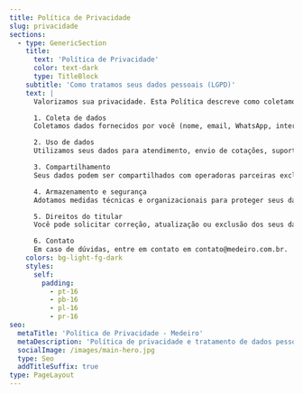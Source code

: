 ```yaml
---
title: Política de Privacidade
slug: privacidade
sections:
  - type: GenericSection
    title:
      text: 'Política de Privacidade'
      color: text-dark
      type: TitleBlock
    subtitle: 'Como tratamos seus dados pessoais (LGPD)'
    text: |
      Valorizamos sua privacidade. Esta Política descreve como coletamos, usamos e protegemos seus dados pessoais em conformidade com a LGPD.

      1. Coleta de dados
      Coletamos dados fornecidos por você (nome, email, WhatsApp, interesse) para contato e envio de propostas.

      2. Uso de dados
      Utilizamos seus dados para atendimento, envio de cotações, suporte e melhoria de nossos serviços.

      3. Compartilhamento
      Seus dados podem ser compartilhados com operadoras parceiras exclusivamente para a finalidade de cotação/contratação.

      4. Armazenamento e segurança
      Adotamos medidas técnicas e organizacionais para proteger seus dados.

      5. Direitos do titular
      Você pode solicitar correção, atualização ou exclusão dos seus dados a qualquer momento.

      6. Contato
      Em caso de dúvidas, entre em contato em contato@medeiro.com.br.
    colors: bg-light-fg-dark
    styles:
      self:
        padding:
          - pt-16
          - pb-16
          - pl-16
          - pr-16
seo:
  metaTitle: 'Política de Privacidade - Medeiro'
  metaDescription: 'Política de privacidade e tratamento de dados pessoais (LGPD) da Medeiro.'
  socialImage: /images/main-hero.jpg
  type: Seo
  addTitleSuffix: true
type: PageLayout
---
```

